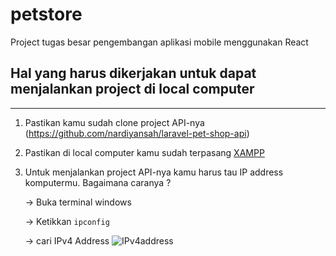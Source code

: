 # petstore
Project tugas besar pengembangan aplikasi mobile menggunakan React

## Hal yang harus dikerjakan untuk dapat menjalankan project di local computer
---
1. Pastikan kamu sudah clone project API-nya (https://github.com/nardiyansah/laravel-pet-shop-api)
2. Pastikan di local computer kamu sudah terpasang [XAMPP](https://www.apachefriends.org/index.html)
3. Untuk menjalankan project API-nya kamu harus tau IP address komputermu. Bagaimana caranya ?
    
    &#8594; Buka terminal windows
    
    &#8594; Ketikkan `ipconfig`

    &#8594; cari IPv4 Address ![IPv4address](https://drive.google.com/file/d/1WsiN9DYaNpjniANJ_-RAzjT2H88qO7JA/view)
